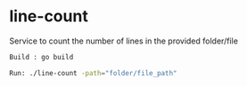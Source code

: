 # line-count

Service to count the number of lines in the provided folder/file

```sh
Build : go build
```

```sh
Run: ./line-count -path="folder/file_path"
```
